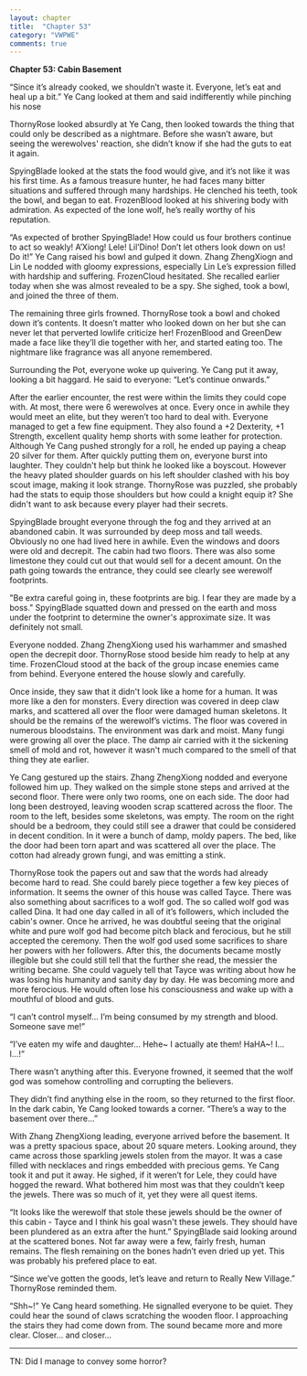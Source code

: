```yaml
---
layout: chapter
title:  "Chapter 53"
category: "VWPWE"
comments: true
---
```


**Chapter 53: Cabin Basement**
 
“Since it’s already cooked, we shouldn’t waste it. Everyone, let’s eat and heal up a bit.” Ye Cang looked at them and said indifferently while pinching his nose 
 
ThornyRose looked absurdly at Ye Cang, then looked towards the thing that could only be described as a nightmare. Before she wasn’t aware, but seeing the werewolves' reaction, she didn’t know if she had the guts to eat it again.
 
SpyingBlade looked at the stats the food would give, and it’s not like it was his first time. As a famous treasure hunter, he had faces many bitter situations and suffered through many hardships. He clenched his teeth, took the bowl, and began to eat. FrozenBlood looked at his shivering body with admiration. As expected of the lone wolf, he’s really worthy of his reputation.
 
“As expected of brother SpyingBlade! How could us four brothers continue to act so weakly! A’Xiong! Lele! Lil’Dino! Don’t let others look down on us! Do it!” Ye Cang raised his bowl and gulped it down. Zhang ZhengXiogn and Lin Le nodded with gloomy expressions, especially Lin Le’s expression filled with hardship and suffering. FrozenCloud hesitated. She recalled earlier today when she was almost revealed to be a spy. She sighed, took a bowl, and joined the three of them. 
 
The remaining three girls frowned. ThornyRose took a bowl and choked down it’s contents. It doesn’t matter who looked down on her but she can never let that perverted lowlife criticize her! FrozenBlood and GreenDew made a face like they’ll die together with her, and started eating too. The nightmare like fragrance was all anyone remembered.
 
Surrounding the Pot, everyone woke up quivering. Ye Cang put it away, looking a bit haggard. He said to everyone: “Let’s continue onwards.”
 
After the earlier encounter, the rest were within the limits they could cope with. At most, there were 6 werewolves at once. Every once in awhile they would meet an elite, but they weren’t too hard to deal with. Everyone managed to get a few fine equipment. They also found a +2 Dexterity, +1 Strength, excellent quality hemp shorts with some leather for protection. Although Ye Cang pushed strongly for a roll, he ended up paying a cheap 20 silver for them. After quickly putting them on, everyone burst into laughter. They couldn't help but think he looked like a boyscout. However the heavy plated shoulder guards on his left shoulder clashed with his boy scout image, making it look strange. ThornyRose was puzzled, she probably had the stats to equip those shoulders but how could a knight equip it? She didn't want to ask because every player had their secrets.
 
SpyingBlade brought everyone through the fog and they arrived at an abandoned cabin. It was surrounded by deep moss and tall weeds. Obviously no one had lived here in awhile. Even the windows and doors were old and decrepit. The cabin had two floors. There was also some limestone they could cut out that would sell for a decent amount. On the path going towards the entrance, they could see clearly see werewolf footprints.
 
"Be extra careful going in, these footprints are big. I fear they are made by a boss." SpyingBlade squatted down and pressed on the earth and moss under the footprint to determine the owner's approximate size. It was definitely not small.
 
Everyone nodded. Zhang ZhengXiong used his warhammer and smashed open the decrepit door. ThornyRose stood beside him ready to help at any time. FrozenCloud stood at the back of the group incase enemies came from behind. Everyone entered the house slowly and carefully.
 
Once inside, they saw that it didn't look like a home for a human. It was more like a den for monsters. Every direction was covered in deep claw marks, and scattered all over the floor were damaged human skeletons. It should be the remains of the werewolf’s victims. The floor was covered in numerous bloodstains. The environment was dark and moist. Many fungi were growing all over the place. The damp air carried with it the sickening smell of mold and rot, however it wasn't much compared to the smell of that thing they ate earlier.
 
Ye Cang gestured up the stairs. Zhang ZhengXiong nodded and everyone followed him up. They walked on the simple stone steps and arrived at the second floor. There were only two rooms, one on each side. The door had long been destroyed, leaving wooden scrap scattered across the floor. The room to the left, besides some skeletons, was empty. The room on the right should be a bedroom, they could still see a drawer that could be considered in decent condition. In it were a bunch of damp, moldy papers. The bed, like the door had been torn apart and was scattered all over the place. The cotton had already grown fungi, and was emitting a stink.
 
ThornyRose took the papers out and saw that the words had already become hard to read. She could barely piece together a few key pieces of information. It seems the owner of this house was called Tayce. There was also something about sacrifices to a wolf god. The so called wolf god was called Dina. It had one day called in all of it’s followers, which included the cabin's owner. Once he arrived, he was doubtful seeing that the original white and pure wolf god had become pitch black and ferocious, but he still accepted the ceremony. Then the wolf god used some sacrifices to share her powers with her followers. After this, the documents became mostly illegible but she could still tell that the further she read, the messier the writing became. She could vaguely tell that Tayce was writing about how he was losing his humanity and sanity day by day. He was becoming more and more ferocious. He would often lose his consciousness and wake up with a mouthful of blood and guts.
 
“I can’t control myself... I’m being consumed by my strength and blood. Someone save me!” 
 
“I’ve eaten my wife and daughter... Hehe~ I actually ate them! HaHA~! I... I...!”
 
There wasn’t anything after this. Everyone frowned, it seemed that the wolf god was somehow controlling and corrupting the believers.
 
They didn’t find anything else in the room, so they returned to the first floor. In the dark cabin, Ye Cang looked towards a corner. “There’s a way to the basement over there...”
 
With Zhang ZhengXiong leading, everyone arrived before the basement. It was a pretty spacious space, about 20 square meters. Looking around, they came across those sparkling jewels stolen from the mayor. It was a case filled with necklaces and rings embedded with precious gems. Ye Cang took it and put it away. He sighed, if it weren’t for Lele, they could have hogged the reward. What bothered him most was that they couldn’t keep the jewels. There was so much of it, yet they were all quest items.
 
“It looks like the werewolf that stole these jewels should be the owner of this cabin - Tayce and I think his goal wasn't these jewels. They should have been plundered as an extra after the hunt.” SpyingBlade said looking around at the scattered bones. Not far away were a few, fairly fresh, human remains. The flesh remaining on the bones hadn’t even dried up yet. This was probably his prefered place to eat.
 
“Since we’ve gotten the goods, let’s leave and return to Really New Village.” ThornyRose reminded them.
 
“Shh~!” Ye Cang heard something. He signalled everyone to be quiet. They could hear the sound of claws scratching the wooden floor. I approaching the stairs they had come down from. The sound became more and more clear. Closer... and closer...

---

TN: Did I manage to convey some horror?